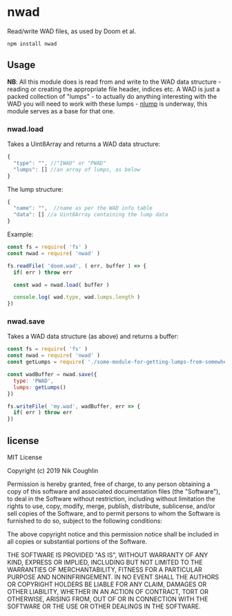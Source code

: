 # nwad

Read/write WAD files, as used by Doom et al.

`npm install nwad`

## Usage

**NB**: All this module does is read from and write to the WAD data structure -
reading or creating the appropriate file header, indices etc. A WAD is just a
packed collection of "lumps" - to actually do anything interesting with the WAD
you will need to work with these lumps - [nlump](https://github.com/nrkn/nlump)
is underway, this module serves as a base for that one.

### nwad.load

Takes a Uint8Array and returns a WAD data structure:

```javascript
{
  "type": "", //"IWAD" or "PWAD"
  "lumps": [] //an array of lumps, as below
}
```

The lump structure:

```javascript
{
  "name": "",  //name as per the WAD info table
  "data": [] //a Uint8Array containing the lump data
}
```

Example:

```javascript
const fs = require( 'fs' )
const nwad = require( 'nwad' )

fs.readFile( 'doom.wad', ( err, buffer ) => {
  if( err ) throw err

  const wad = nwad.load( buffer )

  console.log( wad.type, wad.lumps.length )
})
```

### nwad.save

Takes a WAD data structure (as above) and returns a buffer:

```javascript
const fs = require( 'fs' )
const nwad = require( 'nwad' )
const getLumps = require( './some-module-for-getting-lumps-from-somewhere' )

const wadBuffer = nwad.save({
  type: 'PWAD',
  lumps: getLumps()
})

fs.writeFile( 'my.wad', wadBuffer, err => {
  if( err ) throw err
})
```

## license

MIT License

Copyright (c) 2019 Nik Coughlin

Permission is hereby granted, free of charge, to any person obtaining a copy
of this software and associated documentation files (the "Software"), to deal
in the Software without restriction, including without limitation the rights
to use, copy, modify, merge, publish, distribute, sublicense, and/or sell
copies of the Software, and to permit persons to whom the Software is
furnished to do so, subject to the following conditions:

The above copyright notice and this permission notice shall be included in all
copies or substantial portions of the Software.

THE SOFTWARE IS PROVIDED "AS IS", WITHOUT WARRANTY OF ANY KIND, EXPRESS OR
IMPLIED, INCLUDING BUT NOT LIMITED TO THE WARRANTIES OF MERCHANTABILITY,
FITNESS FOR A PARTICULAR PURPOSE AND NONINFRINGEMENT. IN NO EVENT SHALL THE
AUTHORS OR COPYRIGHT HOLDERS BE LIABLE FOR ANY CLAIM, DAMAGES OR OTHER
LIABILITY, WHETHER IN AN ACTION OF CONTRACT, TORT OR OTHERWISE, ARISING FROM,
OUT OF OR IN CONNECTION WITH THE SOFTWARE OR THE USE OR OTHER DEALINGS IN THE
SOFTWARE.